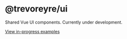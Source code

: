 # @trevoreyre/ui

Shared Vue UI components. Currently under development.

[View in-progress examples](https://ui.trevoreyre.com)
